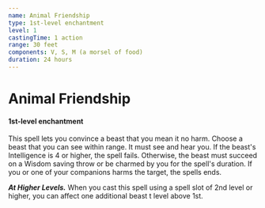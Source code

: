 ```yaml
---
name: Animal Friendship
type: 1st-level enchantment
level: 1
castingTime: 1 action
range: 30 feet
components: V, S, M (a morsel of food)
duration: 24 hours
---
```


# Animal Friendship

#### 1st-level enchantment

This spell lets you convince a beast that you mean it no harm. Choose a beast that you can see within range. It must see and hear you. If the beast's Intelligence is 4 or higher, the spell fails. Otherwise, the beast must succeed on a Wisdom saving throw or be charmed by you for the spell's duration. If you or one of your companions harms the target, the spells ends.

_**At Higher Levels.**_ When you cast this spell using a spell slot of 2nd level or higher, you can affect one additional beast t level above 1st.
